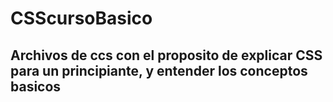 # CSScursoBasico

## Archivos de ccs con el proposito de explicar CSS para un principiante, y entender los conceptos basicos
